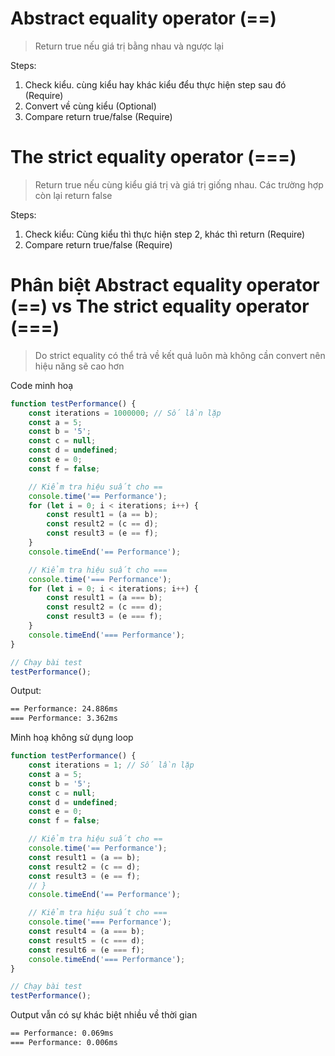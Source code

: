 # Abstract equality operator (==)
> Return true nếu giá trị bằng nhau và ngược lại

Steps:
1. Check kiểu. cùng kiểu hay khác kiểu đểu thực hiện step sau đó (Require)
2. Convert về cùng kiểu (Optional)
3. Compare return true/false (Require)
# The strict equality operator (===) 
> Return true nếu cùng kiểu giá trị và giá trị giống nhau. Các trường hợp còn lại return false

Steps:
1. Check kiểu: Cùng kiểu thì thực hiện step 2, khác thì return (Require)
2. Compare return true/false (Require)

# Phân biệt Abstract equality operator (==) vs The strict equality operator (===)
> Do strict equality có thể trả về kết quả luôn mà không cần convert nên hiệu năng sẽ cao hơn

Code minh hoạ
```js
function testPerformance() {
    const iterations = 1000000; // Số lần lặp
    const a = 5;
    const b = '5';
    const c = null;
    const d = undefined;
    const e = 0;
    const f = false;

    // Kiểm tra hiệu suất cho ==
    console.time('== Performance');
    for (let i = 0; i < iterations; i++) {
        const result1 = (a == b);
        const result2 = (c == d);
        const result3 = (e == f);
    }
    console.timeEnd('== Performance');

    // Kiểm tra hiệu suất cho ===
    console.time('=== Performance');
    for (let i = 0; i < iterations; i++) {
        const result1 = (a === b);
        const result2 = (c === d);
        const result3 = (e === f);
    }
    console.timeEnd('=== Performance');
}

// Chạy bài test
testPerformance();
```

Output:
```sh
== Performance: 24.886ms
=== Performance: 3.362ms
```

Minh hoạ không sử dụng loop
```js
function testPerformance() {
    const iterations = 1; // Số lần lặp
    const a = 5;
    const b = '5';
    const c = null;
    const d = undefined;
    const e = 0;
    const f = false;

    // Kiểm tra hiệu suất cho ==
    console.time('== Performance');
    const result1 = (a == b);
    const result2 = (c == d);
    const result3 = (e == f);
    // }
    console.timeEnd('== Performance');

    // Kiểm tra hiệu suất cho ===
    console.time('=== Performance');
    const result4 = (a === b);
    const result5 = (c === d);
    const result6 = (e === f);
    console.timeEnd('=== Performance');
}

// Chạy bài test
testPerformance();
```

Output vẫn có sự khác biệt nhiều về thời gian
```sh
== Performance: 0.069ms
=== Performance: 0.006ms
```